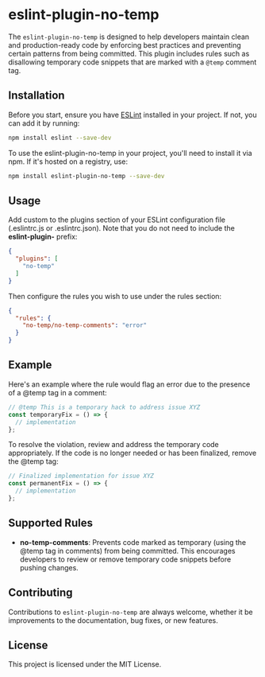 # eslint-plugin-no-temp

The `eslint-plugin-no-temp` is designed to help developers maintain clean and production-ready code by enforcing best practices and preventing certain patterns from being committed. This plugin includes rules such as disallowing temporary code snippets that are marked with a `@temp` comment tag.

## Installation

Before you start, ensure you have [ESLint](http://eslint.org) installed in your project. If not, you can add it by running:

```bash
npm install eslint --save-dev
```

To use the eslint-plugin-no-temp in your project, you'll need to install it via npm. If it's hosted on a registry, use:

```bash
npm install eslint-plugin-no-temp --save-dev

```

## Usage
Add custom to the plugins section of your ESLint configuration file (.eslintrc.js or .eslintrc.json). Note that you do not need to include the **eslint-plugin-** prefix:

```json
{
  "plugins": [
    "no-temp"
  ]
}
```
Then configure the rules you wish to use under the rules section:

```json
{
  "rules": {
    "no-temp/no-temp-comments": "error"
  }
}
```

## Example

Here's an example where the rule would flag an error due to the presence of a @temp tag in a comment:

```js
// @temp This is a temporary hack to address issue XYZ
const temporaryFix = () => {
  // implementation
};
```
To resolve the violation, review and address the temporary code appropriately. If the code is no longer needed or has been finalized, remove the @temp tag:

```js
// Finalized implementation for issue XYZ
const permanentFix = () => {
  // implementation
};

```

## Supported Rules
- **no-temp-comments**: Prevents code marked as temporary (using the @temp tag in comments) from being committed. This encourages developers to review or remove temporary code snippets before pushing changes.

## Contributing
Contributions to `eslint-plugin-no-temp` are always welcome, whether it be improvements to the documentation, bug fixes, or new features.

## License
This project is licensed under the MIT License.

